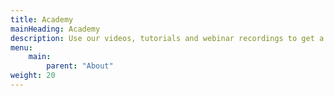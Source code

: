 ```yaml
---
title: Academy
mainHeading: Academy
description: Use our videos, tutorials and webinar recordings to get a faster understanding of IoT, Industry 4.0 and HARDWARIO devices.
menu:
    main:
        parent: "About"
weight: 20
---
```

